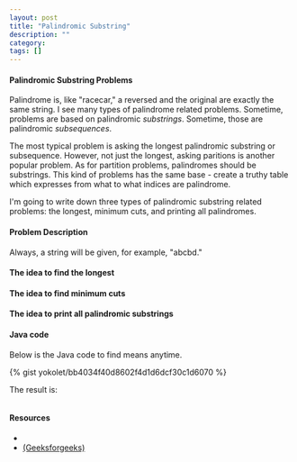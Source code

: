 ```yaml
---
layout: post
title: "Palindromic Substring"
description: ""
category: 
tags: []
---
```


#### Palindromic Substring Problems ####

Palindrome is, like "racecar," a reversed and the original are exactly the same string.
I see many types of palindrome related problems.
Sometime, problems are based on palindromic *substrings*.
Sometime, those are palindromic *subsequences*.

The most typical problem is asking the longest palindromic substring or subsequence.
However, not just the longest, asking paritions is another popular problem.
As for partition problems, palindromes should be substrings.
This kind of problems has the same base - create a truthy table which expresses
from what to what indices are palindrome.

I'm going to write down three types of palindromic substring related problems:
the longest, minimum cuts, and printing all palindromes.


#### Problem Description ####

Always, a string will be given, for example, "abcbd."




#### The idea to find the longest ####

#### The idea to find minimum cuts ####

#### The idea to print all palindromic substrings ####


#### Java code  ####

Below is the Java code to find means anytime.

{% gist yokolet/bb4034f40d8602f4d1d6dcf30c1d6070 %}

The result is:

<pre>
</pre>




#### Resources ####

- []()
- [(Geeksforgeeks)]()

